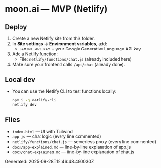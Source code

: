 # moon.ai — MVP (Netlify)

## Deploy
1. Create a new Netlify site from this folder.
2. In **Site settings → Environment variables**, add:
   - `GEMINI_API_KEY` = your Google Generative Language API key
3. Add a Netlify function:
   - File: `netlify/functions/chat.js` (already included here)
4. Make sure your frontend calls `/api/chat` (already done).

## Local dev
- You can use the Netlify CLI to test functions locally:
  ```bash
  npm i -g netlify-cli
  netlify dev
  ```

## Files
- `index.html` — UI with Tailwind
- `app.js` — chat logic (every line commented)
- `netlify/functions/chat.js` — serverless proxy (every line commented)
- `docs/app-explained.md` — line-by-line explanation of app.js
- `docs/chat-explained.md` — line-by-line explanation of chat.js

Generated: 2025-09-28T19:46:48.490030Z